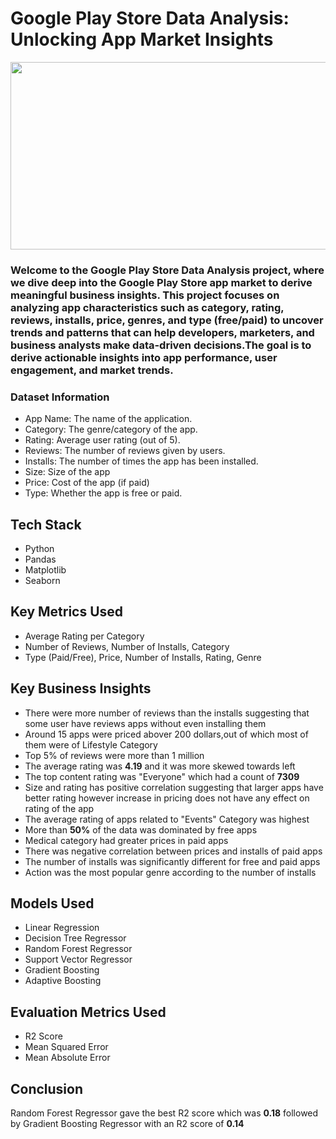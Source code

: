 # Google Play Store Data Analysis: Unlocking App Market Insights
<img src="https://camo.githubusercontent.com/1bb0d21d21a2054112b7a5665848a70a784913b65850e3efd7ff5436da6b036d/68747470733a2f2f6d656469612e74656e6f722e636f6d2f38675865694e357654714541414141432f676f6f676c652d706c61792d617070732d676f6f676c652d706c61792d73657276696365732e676966" width="1000" height="300">
<h3>Welcome to the Google Play Store Data Analysis project, where we dive deep into the Google Play Store app market to derive meaningful business insights. This project focuses on analyzing app characteristics such as category, rating, reviews, installs, price, genres, and type (free/paid) to uncover trends and patterns that can help developers, marketers, and business analysts make data-driven decisions.The goal is to derive actionable insights into app performance, user engagement, and market trends.</h3>

<h3>Dataset Information</h3>
<ul>
  <li>App Name: The name of the application.</li>
<li>Category: The genre/category of the app.</li>
<li>Rating: Average user rating (out of 5).</li>
<li>Reviews: The number of reviews given by users.</li>
<li>Installs: The number of times the app has been installed.</li>
<li>Size: Size of the app</li>
<li>Price: Cost of the app (if paid)</li>
<li>Type: Whether the app is free or paid.</li>
</ul>
<h2>Tech Stack</h2>
<ul>
  <li>Python</li>
  <li>Pandas</li>
  <li>Matplotlib</li>
  <li>Seaborn</li>
</ul>

<h2>Key Metrics Used</h2>
<ul>
  <li>Average Rating per Category</li>
  <li>Number of Reviews, Number of Installs, Category</li>
  <li>Type (Paid/Free), Price, Number of Installs, Rating, Genre</li>
</ul>

<h2>Key Business Insights</h2>
<ul>
<li>There were more number of reviews than the installs suggesting that some user have reviews apps without even installing them</li>
<li>Around 15 apps were priced abover 200 dollars,out of which most of them were of Lifestyle Category</li>
<li>Top 5% of reviews were more than 1 million</li>
<li>The average rating was <b>4.19</b> and it was more skewed towards left</li>
<li>The top content rating was "Everyone" which had a count of <b>7309</b></li>
  <li>Size and rating has positive correlation suggesting that larger apps have better rating however increase in pricing does not have any effect on rating of the app</li>
  <li>The average rating of apps related to "Events" Category was highest</li>
  <li>More than <b>50%</b> of the data was dominated by free apps</li>
  <li>Medical category had greater prices in paid apps</li>
<li>There was negative correlation between prices and installs of paid apps</li>
  <li>The number of installs was significantly different for free and paid apps</li>
  <li>Action was the most popular genre according to the number of installs</li>
</ul>
<h2>Models Used</h2>
<ul>
  <li>Linear Regression</li>
  <li>Decision Tree Regressor</li>
  <li>Random Forest Regressor</li>
  <li>Support Vector Regressor</li>
  <li>Gradient Boosting</li>
  <li>Adaptive Boosting</li>
</ul>
<H2>Evaluation Metrics Used</H2>
<ul>
  <li>R2 Score</li>
  <li>Mean Squared Error</li>
  <li>Mean Absolute Error</li>

  </ul>
<h2>Conclusion</h2>
<p>Random Forest Regressor gave the best R2 score which was <b>0.18</b> followed by Gradient Boosting Regressor with an R2 score of <b>0.14</b></p>
  




